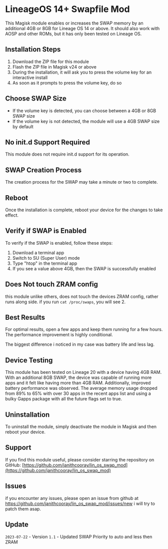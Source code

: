 # LineageOS 14+ Swapfile Mod

This Magisk module enables or increases the SWAP memory by an additional 4GB or 8GB for Lineage OS 14 or above. It should also work with AOSP and other ROMs, but it has only been tested on Lineage OS.

## Installation Steps
1. Download the ZIP file for this module
2. Flash the ZIP file in Magisk v24 or above
3. During the installation, it will ask you to press the volume key for an interactive install
4. As soon as it prompts to press the volume key, do so

## Choose SWAP Size
- If the volume key is detected, you can choose between a 4GB or 8GB SWAP size
- If the volume key is not detected, the module will use a 4GB SWAP size by default

## No init.d Support Required
This module does not require init.d support for its operation.

## SWAP Creation Process
The creation process for the SWAP may take a minute or two to complete.

## Reboot
Once the installation is complete, reboot your device for the changes to take effect.

## Verify if SWAP is Enabled
To verify if the SWAP is enabled, follow these steps:
1. Download a terminal app
2. Switch to SU (Super User) mode
3. Type "htop" in the terminal app
4. If you see a value above 4GB, then the SWAP is successfully enabled

## Does Not touch ZRAM config
this module unlike others, does not touch the devices ZRAM config, rather runs along side.
if you run `cat /proc/swaps`, you will see 2.

## Best Results
For optimal results, open a few apps and keep them running for a few hours. The performance improvement is highly conditional.

The biggest difference i noticed in my case was battery life and less lag.

## Device Testing
This module has been tested on Lineage 20 with a device having 4GB RAM. With an additional 8GB SWAP, the device was capable of running more apps and it felt like having more than 4GB RAM. Additionally, improved battery performance was observed. The average memory usage dropped from 89% to 65% with over 30 apps in the recent apps list and using a bulky Gapps package with all the future flags set to true.

## Uninstallation
To uninstall the module, simply deactivate the module in Magisk and then reboot your device.

## Support
If you find this module useful, please consider starring the repository on GitHub:
[https://github.com/janithcooray/lin_os_swap_mod](https://github.com/janithcooray/lin_os_swap_mod)

## Issues
if you encounter any issues, please open an issue from github at https://github.com/janithcooray/lin_os_swap_mod/issues/new i will try to patch them asap.

## Update

`2023-07-22` - Version `1.1` - Updated SWAP Priority to auto and less then ZRAM
